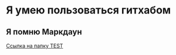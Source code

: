 # Я умею пользоваться гитхабом
## Я помню Маркдаун
[Ссылка на папку TEST](https://github.com/WadjetEyeTheSpy/lingdata/tree/main/TEST)

